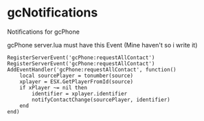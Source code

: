 # gcNotifications
 Notifications for gcPhone
 
 gcPhone server.lua must have this Event (Mine haven't so i write it)
 
```
RegisterServerEvent('gcPhone:requestAllContact')
RegisterServerEvent('gcPhone:requestAllContact')
AddEventHandler('gcPhone:requestAllContact', function()
    local sourcePlayer = tonumber(source)
    xplayer = ESX.GetPlayerFromId(source)
	if xPlayer ~= nil then
		identifier = xplayer.identifier
		notifyContactChange(sourcePlayer, identifier)
	end
end)

```
